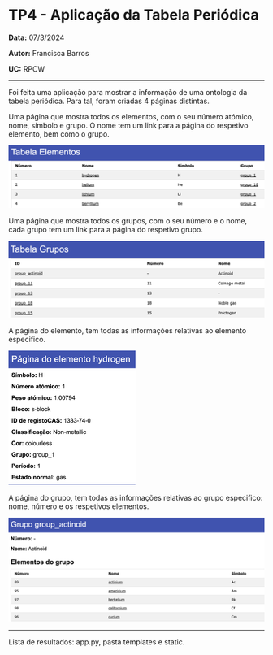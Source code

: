 # TP4  - Aplicação da Tabela Periódica
__Data:__ 07/3/2024

__Autor:__ Francisca Barros

__UC:__ RPCW

---

Foi feita uma aplicação para mostrar a informação de uma ontologia da tabela periódica. Para tal, foram criadas 4 páginas distintas.

Uma página que mostra todos os elementos, com o seu número atómico, nome, símbolo e grupo. O nome tem um link para a página do respetivo elemento, bem como o grupo.

![elementos](elementos.png)

Uma página que mostra todos os grupos, com o seu número e o nome, cada grupo tem um link para a página do respetivo grupo.

![grupos](grupos.png)


A página do elemento, tem todas as informações relativas ao elemento especifico.

<img src="elemento.png" alt="elemento" width="250" height="auto">

A página do grupo, tem todas as informações relativas ao grupo especifico: nome, número e os respetivos elementos.

![grupo](grupo.png)




---

Lista de resultados: app.py, pasta templates e static.

